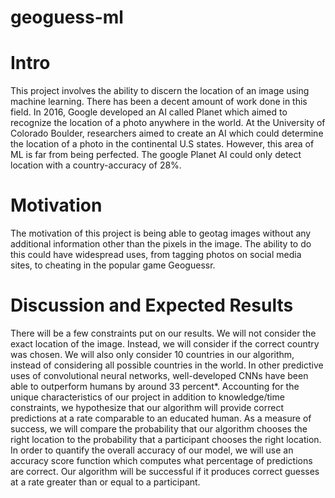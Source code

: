 # geoguess-ml
# Intro
This project involves the ability to discern the location of an image using machine learning. There has been a decent amount of work done in this field. In 2016, Google developed an AI called Planet which aimed to recognize the location of a photo anywhere in the world. At the University of Colorado Boulder, researchers aimed to create an AI which could determine the location of a photo in the continental U.S states. However, this area of ML is far from being perfected. The google Planet AI could only detect location with a country-accuracy of 28%. 
# Motivation
The motivation of this project is being able to geotag images without any additional information other than the pixels in the image. The ability to do this could have widespread uses, from tagging photos on social media sites, to cheating in the popular game Geoguessr. 
# Discussion and Expected Results
There will be a few constraints put on our results. We will not consider the exact location of the image. Instead, we will consider if the correct country was chosen. We will also only consider 10 countries in our algorithm, instead of considering all possible countries in the world. In other predictive uses of convolutional neural networks, well-developed CNNs have been able to outperform humans by around 33 percent*. Accounting for the unique characteristics of our project in addition to knowledge/time constraints, we hypothesize that our algorithm will provide correct predictions at a rate comparable to an educated human. 
As a measure of success, we will compare the probability that our algorithm chooses the right location to the probability that a participant chooses the right location. In order to quantify the overall accuracy of our model, we will use an accuracy score function which computes what percentage of predictions are correct. Our algorithm will be successful if it produces correct guesses at a rate greater than or equal to a participant.

